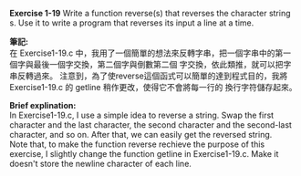**Exercise 1-19** Write a function reverse(s) that reverses the character string s. Use it to write a program
that reverses its input a line at a time.

**筆記:**\
在 Exercise1-19.c 中，我用了一個簡單的想法來反轉字串，把一個字串中的第一個字與最後一個字交換，第二個字與倒數第二個
字交換，依此類推，就可以把字串反轉過來。
注意到，為了使reverse這個函式可以簡單的達到程式目的，我將 Exercise1-19.c 的 getline 稍作更改，使得它不會將每一行的
換行字符儲存起來。

**Brief explination:**\
In Exercise1-19.c, I use a simple idea to reverse a string. Swap the first character and the last character, the 
second character and the second-last character, and so on. After that, we can easily get the reversed string.\
Note that, to make the function reverse rechieve the purpose of this exercise, I slightly change the function 
getline in Exercise1-19.c. Make it doesn't store the newline character of each line.
